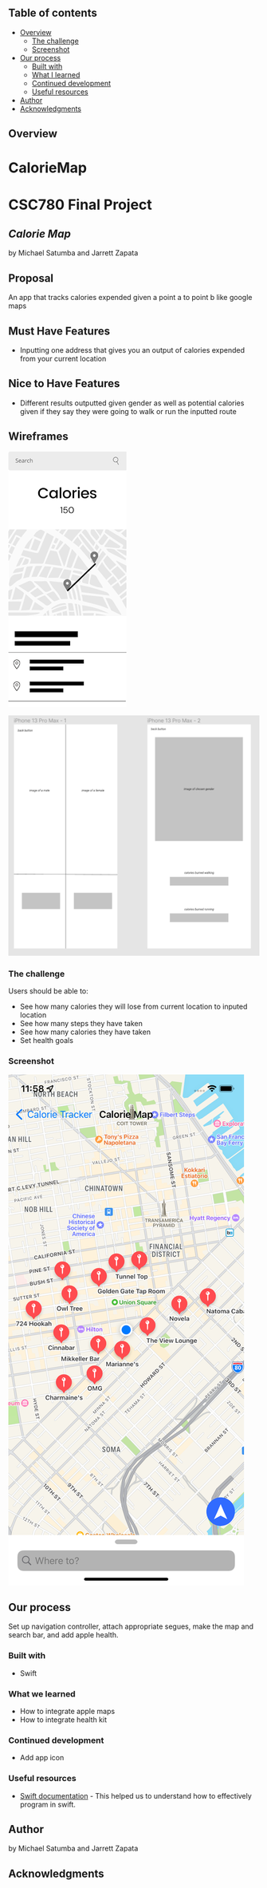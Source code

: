 


## Table of contents

- [Overview](#overview)
  - [The challenge](#the-challenge)
  - [Screenshot](#screenshot)
- [Our process](#my-process)
  - [Built with](#built-with)
  - [What I learned](#what-i-learned)
  - [Continued development](#continued-development)
  - [Useful resources](#useful-resources)
- [Author](#author)
- [Acknowledgments](#acknowledgments)

<!-- **Note: Delete this note and update the table of contents based on what sections you keep.** -->

## Overview

# CalorieMap
# CSC780 Final Project
## _Calorie Map_
by Michael Satumba and Jarrett Zapata

## Proposal
An app that tracks calories expended given a point a to point b like google maps

## Must Have Features

- Inputting one address that gives you an output of calories expended from your current location

## Nice to Have Features
- Different results outputted given gender as well as potential calories given if they say they were going to walk or run the inputted route

## Wireframes

![Basic UI](./wireframe1.png)

![Gender chosen and calorie output given gender](./wireframe2.png)

### The challenge

Users should be able to:

- See how many calories they will lose from current location to inputed location
- See how many steps they have taken
- See how many calories they have taken
- Set health goals

### Screenshot

![](./screenshot.png)


## Our process

Set up navigation controller, attach appropriate segues, make the map and search bar, and add apple health.

### Built with

- Swift

### What we learned

- How to integrate apple maps
- How to integrate health kit

### Continued development

<!-- Use this section to outline areas that you want to continue focusing on in future projects. These could be concepts you're still not completely comfortable with or techniques you found useful that you want to refine and perfect. -->

- Add app icon

<!-- **Note: Delete this note and the content within this section and replace with your own plans for continued development.** -->

### Useful resources

- [Swift documentation](https://www.swift.org/documentation/) - This helped us to understand how to effectively program in swift.

<!-- - [Example resource 2](https://www.example.com) - This is an amazing article which helped me finally understand XYZ. I'd recommend it to anyone still learning this concept.

**Note: Delete this note and replace the list above with resources that helped you during the challenge. These could come in handy for anyone viewing your solution or for yourself when you look back on this project in the future.** -->

## Author

by Michael Satumba and Jarrett Zapata

<!-- **Note: Delete this note and add/remove/edit lines above based on what links you'd like to share.** -->

## Acknowledgments

<!-- This is where you can give a hat tip to anyone who helped you out on this project. Perhaps you worked in a team or got some inspiration from someone else's solution. This is the perfect place to give them some credit. -->


<!-- **Note: Delete this note and edit this section's content as necessary. If you completed this challenge by yourself, feel free to delete this section entirely.** -->

